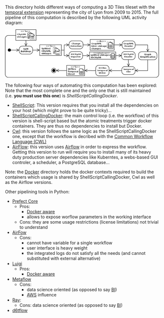 This directory holds different ways of computing a 3D Tiles tileset with the
[temporal extension](https://doi.org/10.5281/zenodo.3596881) representing the
city of Lyon from 2009 to 2015. The full pipeline of this computation is
described by the following UML activity diagram:

![Tiler Activity Diagram](./Images/TilerActivityDiagramWithoutRendering.png)

The following four ways of automating this computation has been explored:
Note that the most complete one and the only one that is still maintained (i.e.
**you must use this one**) is *ShellScriptCallingDocker*.
  -	[ShellScript](ShellScript/README.md): This version requires that you install
   all the dependencies on your host (which might prove to be quite tricky)...
  - [ShellScriptCallingDocker](ShellScriptCallingDocker): the main control loop
  (i.e. the workflow) of this version is shell-script based but the atomic
  treatments trigger docker containers. They are thus no dependencies to install
  but Docker.
  - [Cwl](Cwl/Readme.md): this version follows the same logic as the
  ShellScriptCallingDocker one, except that the workflow is decribed with
  the [Common Workflow Language (CWL)](https://www.commonwl.org/)
  - [AirFlow](AirFlow/Readme.md): this version uses
  [Airflow](https://airflow.apache.org/) in order to express the workflow.
  Getting this version to run will require you to install many of its heavy duty
  production server dependencies like Kuberntes, a webs-based GUI controler,
  a scheduler, a PostgreSQL database...

Note: the [Docker](Docker/Readme.md) directory holds the docker contexts
required to build the containers which usage is shared by
ShellScriptCallingDocker, Cwl as well as the Airflow versions.

Other pipelining tools in Python:
 - [Prefect Core](https://www.prefect.io/products/core/)
    * Pros: 
       - [Docker aware](https://docs.prefect.io/api/latest/tasks/docker.html) 
       - allows to expose worflow parameters in the working interface
    * Cons: they are some usage restrictions (license limitations) not trivial to understand
 - [AirFow](https://airflow.apache.org/)
    * Cons: 
      - cannot have variable for a single workflow
      - user interface is heavy weight
      - the integrated logs do not satisfy all the needs (and cannot substituted with external alternative)
 - [Luigi](https://luigi.readthedocs.io/en/latest/)
    * Pros:
      - [Docker aware](https://luigi.readthedocs.io/en/latest/api/luigi.contrib.docker_runner.html?highlight=docker)
 - [Metaflow](https://metaflow.org/) 
    * Cons: 
      - data science oriented (as opposed to say [BI](https://en.wikipedia.org/wiki/Business_intelligence))
      - [AWS](https://en.wikipedia.org/wiki/Amazon_Web_Services) influence
 - [Ray](https://docs.ray.io/en/master/):
    * Cons: data science oriented (as opposed to say [BI](https://en.wikipedia.org/wiki/Business_intelligence))
 - [d6tflow](https://github.com/d6t/d6tflow)
